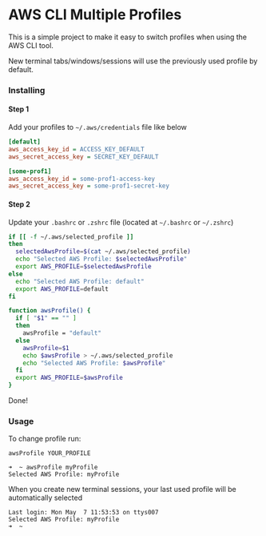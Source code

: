 # AWS CLI Multiple Profiles

This is a simple project to make it easy to switch profiles when using the AWS CLI tool.

New terminal tabs/windows/sessions will use the previously used profile by default.

### Installing

#### Step 1

Add your profiles to `~/.aws/credentials` file like below

```ini
[default]
aws_access_key_id = ACCESS_KEY_DEFAULT
aws_secret_access_key = SECRET_KEY_DEFAULT

[some-prof1]
aws_access_key_id = some-prof1-access-key
aws_secret_access_key = some-prof1-secret-key
```

#### Step 2

Update your `.bashrc` or `.zshrc` file (located at `~/.bashrc` or `~/.zshrc`)

```bash
if [[ -f ~/.aws/selected_profile ]]
then
  selectedAwsProfile=$(cat ~/.aws/selected_profile)
  echo "Selected AWS Profile: $selectedAwsProfile"
  export AWS_PROFILE=$selectedAwsProfile
else
  echo "Selected AWS Profile: default"
  export AWS_PROFILE=default
fi

function awsProfile() {
  if [ "$1" == "" ]
  then
    awsProfile = "default"
  else
    awsProfile=$1
    echo $awsProfile > ~/.aws/selected_profile
    echo "Selected AWS Profile: $awsProfile"
  fi
  export AWS_PROFILE=$awsProfile
}

```

Done!

### Usage

To change profile run:

`awsProfile YOUR_PROFILE`

```
➜  ~ awsProfile myProfile
Selected AWS Profile: myProfile
```

When you create new terminal sessions, your last used profile will be automatically selected

```
Last login: Mon May  7 11:53:53 on ttys007
Selected AWS Profile: myProfile
➜  ~
```